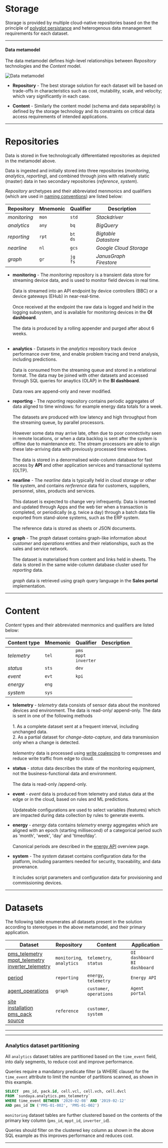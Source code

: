 # Storage


Storage is provided by multiple cloud-native repositories based on the the principle of [polyglot persistance](https://martinfowler.com/bliki/PolyglotPersistence.html) and heterogenous data mnanagement requirements for each dataset.

---

#### Data metamodel

The data metamodel defines high-level relationships between _Repository_ technologies and the _Content_ model.

![Data metamodel](/images/dataset-metamodel.png)

- **Repository** - The best storage solution for each dataset will be based on trade-offs in characteristics such as cost, mutability, scale, and velocity; which vary significantly in each case. 

- **Content** - Similarly the content model (schema and data separability) is defined by the storage technology and its constraints on critical data access requirements of intended applications.


---

# Repositories

Data is stored in five technologically differentiated repositories as depicted in the metamodel above.

Data is ingested and initially stored into three repositories (_monitoring_, _analytics_, _reporting_), and combined through joins with relatively static (master) data in two secondary repositories (_reference_, _system_). 

_Repository_ archetypes and their abbreviated menmonics and qualifiers (which are used in [naming conventions](/docs/api.sundaya.monitored.equipment/0/c/Getting%20Started/Start%20Here/Standards%20&%20Conventions)) are listed below:

Repository          | Mnemonic      | Qualifier     | Description
---                 | ---           | ---           | ---
_monitoring_        | `mon`         | `std`         | _Stackdriver_
_analytics_         | `any`         | `bq`          | _BigQuery_
_reporting_         | `rpt`         | `bt`<br>`ds`  | _Bigtable_<br>_Datastore_   
_nearline_          | `nl`          | `gcs`         | _Google Cloud Storage_
_graph_             | `gr`          | `jg`<br>`fs`  | _JanusGraph_<br>_Firestore_


- **monitoring** - The _monitoring_ repository is a transient data store for streaming device data, and is used to monitor field devices in real time.<br><br>Data is streamed into an API endpoint by device controllers (BBC) or a device gateways (EHub) in near-real-time.<br><br>Once received at the endpoint the raw data is logged and held in the logging subsystem, and is available for monitoring devices in the **OI dashboard**.<br><br>The data is produced by a rolling appender and purged after about 6 weeks.<br><br>

- **analytics** - Datasets in the _analytics_ repository track device performance over time, and enable problem tracing and trend analysis, including predictions.<br><br>Data is consumed from the streaming queue and stored in a relational format. The data may be joined with other datasets and accessed through SQL queries for anaytics (OLAP) in the **BI dashboard**.<br><br>Data rows are append-only and never modified.

- **reporting** - The _reporting_ repository contains periodic aggregates of data aligned to time windows: for example energy data totals for a week.<br><br>The datasets are produced with low latency and high throughput from the streaming queue, by parallel processors.<br><br>However some data may arrive late, often due to poor connectivity seen in remote locations, or when a data backlog is sent after the system is offline due to maintenance etc. The stream processors are able to align these late-arriving data with previously processed time windows.<br><br>The data is stored in a denormalised wide-column database for fast access by **API** and other application services and transactional systems (OLTP).

- **nearline** - The _nearline_ data is typically held in cloud storage or other file system, and contains _rerference_ data for customers, suppliers, personnel, sites, products and services.<br><br>This dataset is expected to change very infrequently. Data is inserted and updated through Apps and the web tier when a transaction is completed, or periodically (e.g. twice a day) through a batch data file exported from stand-alone systems, such as the ERP system.<br><br>The reference data is stored as sheets or JSON documents.

- **graph** - The _graph_ dataset contains graph-like information about _customer_ and _operations_ entities and their relationships, such as the sales and service network.<br><br>The dataset is materialised from content and links held in sheets. The data is stored in the same wide-column database cluster used for _reporting_ data.<br><br> _graph_ data is retrieved using graph query language in the **Sales portal** implementation.

---

# Content 

_Content_ types and their abbreviated menmonics and qualifiers are listed below:

Content type        | Mnemonic      | Qualifier                     | Description
---                 | ---           | ---                           | ---
_telemetry_         | `tel`         | `pms`<br>`mppt`<br>`inverter` |
_status_            | `sts`         | `dev`                         |
_event_             | `evt`         | `kpi`                         |
_energy_            | `eng`         |                               |    
_system_            | `sys`         |                               |    


- **telemetry** - _telemetry_ data consists of sensor data about the monitored devices and environment. The data is read-only/ append-only. The data is sent in one of the following methods<br><br>1. As a complete dataset sent at a frequent interval, including unchanged data.<br>2. As a partial dataset for _change-data-capture_, and data transmission only when a change is detected.<br><br>_telementry_ data is processed using [write coalescing](/docs/api.sundaya.monitored.equipment/0/c/Implementation/Architecture/Edge%20Cloud) to compresses and reduce write traffic from edge to cloud. 

- **status** - _status_ data describes the state of the monitoring equipment, not the business-functional data and environment.<br><br>The data is read-only /append-only.

- **event** - _event_ data is produced from telemetry and status data at the edge or in the cloud, based on rules and ML predictions.<br><br>Updateable configurations are used to select variables (features) which are impacted during data collection by rules to generate events.

- **energy** - _energy_ data contains _telemetry_ energy aggregates which are aligned with an epoch (starting millisecond) of a categorical period such as 'month', 'week', 'day' and 'timeofday'.<br><br>Canonical periods are described in the [energy API](/docs/api.sundaya.monitored.equipment/0/c/Getting%20Started/API%20Overview/Energy%20API) overview page.

- **system** - The _system_ dataset contains configuration data for the platform, including paramters needed for security, traceability, and data provenance.<br><br>It includes script parameters and configuration data for provisioning and commissioning devices.

---

# Datasets 

The following table enumerates all datasets present in the solution according to stereotypes in the above metamodel, and their primary application. 

Dataset | Repository | Content | Application
--- | --- | --- | ---
[pms_telemetry](/docs/api.sundaya.monitored.equipment/0/c/Implementation/Datasets/analytics/pms_telemetry)<br>[mppt_telemetry](/docs/api.sundaya.monitored.equipment/0/c/Implementation/Datasets/analytics/mppt_telemetry)<br>[inverter_telemetry](/docs/api.sundaya.monitored.equipment/0/c/Implementation/Datasets/analytics/inverter_telemetry) | `monitoring`, <br>`analytics` | `telemetry`, `status` | `OI dashboard`<br>`BI dashboard`
[period](/docs/api.sundaya.monitored.equipment/0/c/Implementation/Datasets/reporting/period) | `reporting` | `energy`, `telemetry` | `Energy API`
[agent_operations](/docs/api.sundaya.monitored.equipment/0/c/Implementation/Datasets/graph/agent_operations) | `graph` | `customer`, `operations` | `Agent portal`
[site](/docs/api.sundaya.monitored.equipment/0/c/Implementation/Datasets/reference/site)<br>[installation](/docs/api.sundaya.monitored.equipment/0/c/Implementation/Datasets/reference/installation)<br>[pms_pack](/docs/api.sundaya.monitored.equipment/0/c/Implementation/Datasets/system/pms_pack)<br>[source](/docs/api.sundaya.monitored.equipment/0/c/Implementation/Datasets/reference/source) | `reference` | `customer`, `system` |

---





---

### Analytics dataset partitioning

All `analytics` dataset tables are partitioned based on the `time_event` field, into daily segments, to reduce cost and improve performance. 

Queries require a mandatory predicate filter (a WHERE clause) for the `time_event` attribute to limit the number of partitions scanned, as shown in this example.

```sql
SELECT 	pms_id, pack.id, cell.vcl, cell.vch, cell.dvcl
FROM `sundaya.analytics.pms_telemetry`
WHERE time_event BETWEEN '2020-02-08' AND '2019-02-12'
AND pms_id IN ('PMS-01-002', 'PMS-01-002')
```

`monitoring` dataset tables are further clustered based on the contents of the primary key column (`pms_id`, `mppt_id`, `inverter_id`).

Queries should filter on the clustered key column as shown in the above SQL example as this improves performance and reduces cost.

---

